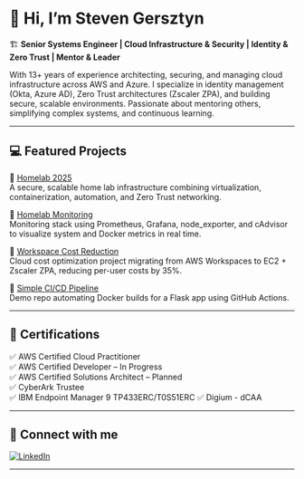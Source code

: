 # 👋 Hi, I’m Steven Gersztyn

🏗️ **Senior Systems Engineer | Cloud Infrastructure & Security | Identity & Zero Trust | Mentor & Leader**

With 13+ years of experience architecting, securing, and managing cloud infrastructure across AWS and Azure. I specialize in identity management (Okta, Azure AD), Zero Trust architectures (Zscaler ZPA), and building secure, scalable environments. Passionate about mentoring others, simplifying complex systems, and continuous learning.

---

## 💻 **Featured Projects**

🔹 [Homelab 2025](https://github.com/sgersz/homelab-2025)  
A secure, scalable home lab infrastructure combining virtualization, containerization, automation, and Zero Trust networking.

🔹 [Homelab Monitoring](https://github.com/sgersz/observability-dashboard)  
Monitoring stack using Prometheus, Grafana, node_exporter, and cAdvisor to visualize system and Docker metrics in real time.

🔹 [Workspace Cost Reduction](https://github.com/sgersz/-workspacecostreduction)  
Cloud cost optimization project migrating from AWS Workspaces to EC2 + Zscaler ZPA, reducing per-user costs by 35%.

🔹 [Simple CI/CD Pipeline](https://github.com/sgersz/simplecicd)  
Demo repo automating Docker builds for a Flask app using GitHub Actions.

---

## 🎯 **Certifications**

✅ AWS Certified Cloud Practitioner  
✅ AWS Certified Developer – In Progress  
✅ AWS Certified Solutions Architect – Planned  
✅ CyberArk Trustee  
✅ IBM Endpoint Manager 9 TP433ERC/T0S51ERC
✅ Digium - dCAA

---

## 🚀 **Connect with me**

[![LinkedIn](https://img.shields.io/badge/LinkedIn-Profile-blue)](https://www.linkedin.com/in/stevengersztyn/)

---


